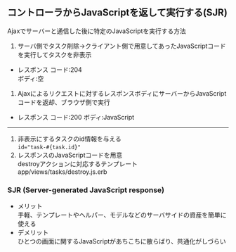 ## コントローラからJavaScriptを返して実行する(SJR)
Ajaxでサーバーと通信した後に特定のJavaScriptを実行する方法
1. サーバ側でタスク削除→クライアント側で用意してあったJavaScriptコードを実行してタスクを非表示
- レスポンス
    コード:204  
    ボディ:空
1. Ajaxによるリクエストに対するレスポンスボディにサーバーからJavaScriptコードを返却、ブラウザ側で実行
- レスポンス
    コード:200
    ボディ:JavaScript

---
1. 非表示にするタスクのid情報を与える  
`id="task-#{task.id}"`  
1. レスポンスのJavaScriptコードを用意  
destroyアクションに対応するテンプレート  
app/views/tasks/destroy.js.erb  

### SJR (Server-generated JavaScript response)
- メリット  
手軽、テンプレートやヘルパー、モデルなどのサーバサイドの資産を簡単に使える
- デメリット  
ひとつの画面に関するJavaScriptがあちこちに散らばり、共通化がしづらい





